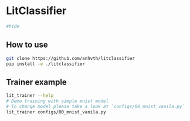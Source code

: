 LitClassifier
================

<!-- WARNING: THIS FILE WAS AUTOGENERATED! DO NOT EDIT! -->

``` python
#hide
```

## How to use

``` bash
git clone https://github.com/anhvth/litclassifier
pip install -e ./litclassifier
```

## Trainer example

``` bash
lit_trainer --help
# Demo training with simple mnist model
# To change model please take a look at `configs/00_mnist_vanila.py`
lit_trainer configs/00_mnist_vanila.py
```
